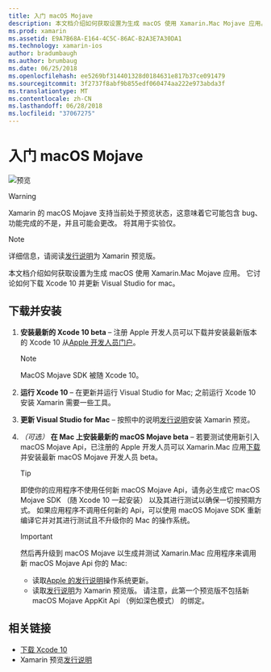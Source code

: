 ```yaml
---
title: 入门 macOS Mojave
description: 本文档介绍如何获取设置为生成 macOS 使用 Xamarin.Mac Mojave 应用。 它讨论如何下载 Xcode 10 并更新 Visual Studio for mac。
ms.prod: xamarin
ms.assetid: E9A7B68A-E164-4C5C-86AC-B2A3E7A30DA1
ms.technology: xamarin-ios
author: bradumbaugh
ms.author: brumbaug
ms.date: 06/25/2018
ms.openlocfilehash: ee5269bf314401328d0184631e817b37ce091479
ms.sourcegitcommit: 3f2737f8abf9b855edf060474aa222e973abda3f
ms.translationtype: MT
ms.contentlocale: zh-CN
ms.lasthandoff: 06/28/2018
ms.locfileid: "37067275"
---
```

# <a name="getting-started-with-macos-mojave"></a>入门 macOS Mojave

![预览](~/media/shared/preview.png)

> [!WARNING]
> Xamarin 的 macOS Mojave 支持当前处于预览状态，这意味着它可能包含 bug、 功能完成的不是，并且可能会更改。
> 将其用于实验仅。

> [!NOTE]
> 详细信息，请阅读[发行说明](https://releases.xamarin.com/preview-release-xcode-10-beta/)为 Xamarin 预览版。

本文档介绍如何获取设置为生成 macOS 使用 Xamarin.Mac Mojave 应用。 它讨论如何下载 Xcode 10 并更新 Visual Studio for mac。

## <a name="download-and-install"></a>下载并安装

1. **安装最新的 Xcode 10 beta** – 注册 Apple 开发人员可以下载并安装最新版本的 Xcode 10 从[Apple 开发人员门户](https://developer.apple.com/download/)。

   > [!NOTE]
   > MacOS Mojave SDK 被随 Xcode 10。

2. **运行 Xcode 10** – 在更新并运行 Visual Studio for Mac; 之前运行 Xcode 10 安装 Xamarin 需要一些工具。

3. **更新 Visual Studio for Mac** – 按照中的说明[发行说明](https://releases.xamarin.com/preview-release-xcode-10-beta/)安装 Xamarin 预览。

4. _（可选）_ **在 Mac 上安装最新的 macOS Mojave beta** – 若要测试使用新引入 macOS Mojave Api，已注册的 Apple 开发人员可以 Xamarin.Mac 应用[下载](https://developer.apple.com/download/)并安装最新 macOS Mojave 开发人员 beta。

   > [!TIP]
   > 即使你的应用程序不使用任何新 macOS Mojave Api，请务必生成它 macOS Mojave SDK （随 Xcode 10 一起安装） 以及其进行测试以确保一切按预期方式。 如果应用程序不调用任何新的 Api，可以使用 macOS Mojave SDK 重新编译它并对其进行测试且不升级你的 Mac 的操作系统。

   > [!IMPORTANT]
   > 然后再升级到 macOS Mojave 以生成并测试 Xamarin.Mac 应用程序来调用新 macOS Mojave Api 你的 Mac:
   > - 读取[Apple 的发行说明](https://developer.apple.com/download/)操作系统更新。
   > - 读取[发行说明](https://releases.xamarin.com/preview-release-xcode-10-beta/)为 Xamarin 预览版。 请注意，此第一个预览版不包括新 macOS Mojave AppKit Api （例如深色模式） 的绑定。

## <a name="related-links"></a>相关链接

- [下载 Xcode 10](https://developer.apple.com/download/)
- Xamarin 预览[发行说明](https://releases.xamarin.com/preview-release-xcode-10-beta/)

